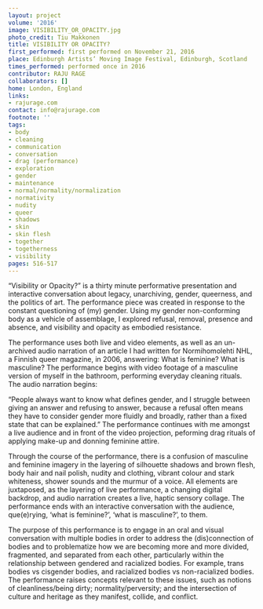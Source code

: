 ```yaml
---
layout: project
volume: '2016'
image: VISIBILITY_OR_OPACITY.jpg
photo_credit: Tiu Makkonen
title: VISIBILITY OR OPACITY?
first_performed: first performed on November 21, 2016
place: Edinburgh Artists’ Moving Image Festival, Edinburgh, Scotland
times_performed: performed once in 2016
contributor: RAJU RAGE
collaborators: []
home: London, England
links:
- rajurage.com
contact: info@rajurage.com
footnote: ''
tags:
- body
- cleaning
- communication
- conversation
- drag (performance)
- exploration
- gender
- maintenance
- normal/normality/normalization
- normativity
- nudity
- queer
- shadows
- skin
- skin flesh
- together
- togetherness
- visibility
pages: 516-517
---
```


“Visibility or Opacity?” is a thirty minute performative presentation and interactive conversation about legacy, unarchiving, gender, queerness, and the politics of art. The performance piece was created in response to the constant questioning of (my) gender. Using my gender non-conforming body as a vehicle of assemblage, I explored refusal, removal, presence and absence, and visibility and opacity as embodied resistance.

The performance uses both live and video elements, as well as an un-archived audio narration of an article I had written for Normihomolehti NHL, a Finnish queer magazine, in 2006, answering: What is feminine? What is masculine? The performance begins with video footage of a masculine version of myself in the bathroom, performing everyday cleaning rituals. The audio narration begins:

“People always want to know what defines gender, and I struggle between giving an answer and refusing to answer, because a refusal often means they have to consider gender more fluidly and broadly, rather than a fixed state that can be explained.” The performance continues with me amongst a live audience and in front of the video projection, peforming drag rituals of applying make-up and donning feminine attire.

Through the course of the performance, there is a confusion of masculine and feminine imagery in the layering of silhouette shadows and brown flesh, body hair and nail polish, nudity and clothing, vibrant colour and stark whiteness, shower sounds and the murmur of a voice. All elements are juxtaposed, as the layering of live performance, a changing digital backdrop, and audio narration creates a live, haptic sensory collage. The performance ends with an interactive conversation with the audience, que(e)rying, ‘what is feminine?’, ‘what is masculine?’, to them.

The purpose of this performance is to engage in an oral and visual conversation with multiple bodies in order to address the (dis)connection of bodies and to problematize how we are becoming more and more divided, fragmented, and separated from each other, particularly within the relationship between gendered and racialized bodies. For example, trans bodies vs cisgender bodies, and racialized bodies vs non-racialized bodies. The performance raises concepts relevant to these issues, such as notions of cleanliness/being dirty; normality/perversity; and the intersection of culture and heritage as they manifest, collide, and conflict.
